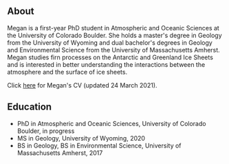 ## About

Megan is a first-year PhD student in Atmospheric and Oceanic Sciences at the University of Colorado Boulder. She holds a master's degree in Geology from the University of Wyoming and dual bachelor's degrees in Geology and Environmental Science from the University of Massachusetts Amherst. Megan studies firn processes on the Antarctic and Greenland Ice Sheets and is interested in better understanding the interactions between the atmosphere and the surface of ice sheets.

Click [here](CV_24Mar2021) for Megan's CV (updated 24 March 2021).

## Education
- PhD in Atmospheric and Oceanic Sciences, University of Colorado Boulder, in progress
- MS in Geology, University of Wyoming, 2020
- BS in Geology, BS in Environmental Science, University of Massachusetts Amherst, 2017
